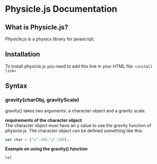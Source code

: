 # Physicle.js Documentation
## What is Physicle.js?

Physicle.js is a physics library for javascript.


## Installation

To install physicle.js you need to add this line in your HTML file:
`<install link>`


## Syntax

### gravity(charObj, gravityScale)

gravity() takes two arguments: a character object and a gravity scale.

**requirements of the character object** <br>
The character object must have an y value to use the gravity function of physicle.js.
The character object can be defined something like this:
```js
var char = {"x":100,"y":100};
```
**Example on using the gravity() function** <br>
```js
lel
```
